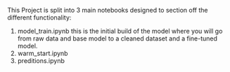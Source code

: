 This Project is split into 3 main notebooks designed to section off the different functionality:

1. model_train.ipynb this is the initial build of the model where you will go from raw data and base model to a cleaned dataset and a fine-tuned model.
2. warm_start.ipynb 
3. preditions.ipynb